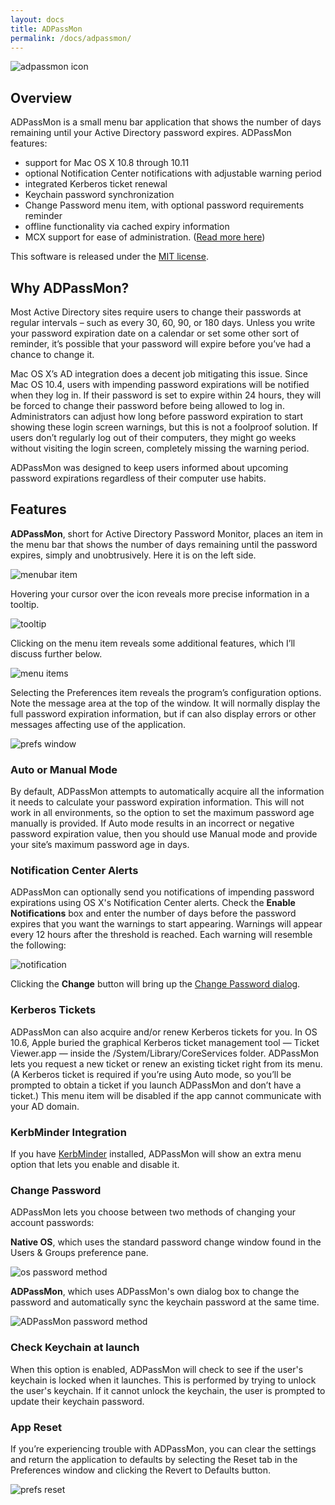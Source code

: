 ```yaml
---
layout: docs
title: ADPassMon
permalink: /docs/adpassmon/
---
```

![adpassmon icon](https://github.com/macmule/ADPassMon/wiki/images/icon_256x256.png)

## Overview
ADPassMon is a small menu bar application that shows the number of days remaining until your Active Directory password expires. ADPassMon features:

* support for Mac OS X 10.8 through 10.11
* optional Notification Center notifications with adjustable warning period
* integrated Kerberos ticket renewal
* Keychain password synchronization
* Change Password menu item, with optional password requirements reminder
* offline functionality via cached expiry information
* MCX support for ease of administration. ([Read more here](./Customization))

This software is released under the [MIT license](./License).

## Why ADPassMon?
Most Active Directory sites require users to change their passwords at regular intervals – such as every 30, 60, 90, or 180 days. Unless you write your password expiration date on a calendar or set some other sort of reminder, it’s possible that your password will expire before you’ve had a chance to change it.

Mac OS X’s AD integration does a decent job mitigating this issue. Since Mac OS 10.4, users with impending password expirations will be notified when they log in. If their password is set to expire within 24 hours, they will be forced to change their password before being allowed to log in. Administrators can adjust how long before password expiration to start showing these login screen warnings, but this is not a foolproof solution. If users don’t regularly log out of their computers, they might go weeks without visiting the login screen, completely missing the warning period.

ADPassMon was designed to keep users informed about upcoming password expirations regardless of their computer use habits.

## Features

**ADPassMon**, short for Active Directory Password Monitor, places an item in the menu bar that shows the number of days remaining until the password expires, simply and unobtrusively. Here it is on the left side.

![menubar item](https://github.com/macmule/ADPassMon/wiki/images/menu.png)

Hovering your cursor over the icon reveals more precise information in a tooltip.

![tooltip](https://github.com/macmule/ADPassMon/wiki/images/menu_tooltip.png)

Clicking on the menu item reveals some additional features, which I’ll discuss further below.

![menu items](https://github.com/macmule/ADPassMon/wiki/images/menu_down.png)

Selecting the Preferences item reveals the program’s configuration options. Note the message area at the top of the window. It will normally display the full password expiration information, but if can also display errors or other messages affecting use of the application.

![prefs window](https://github.com/macmule/ADPassMon/wiki/images/prefs1.png)

### Auto or Manual Mode

By default, ADPassMon attempts to automatically acquire all the information it needs to calculate your password expiration information. This will not work in all environments, so the option to set the maximum password age manually is provided. If Auto mode results in an incorrect or negative password expiration value, then you should use Manual mode and provide your site’s maximum password age in days.

### Notification Center Alerts ###

ADPassMon can optionally send you notifications of impending password expirations using OS X's Notification Center alerts. Check the **Enable Notifications** box and enter the number of days before the password expires that you want the warnings to start appearing. Warnings will appear every 12 hours after the threshold is reached. Each warning will resemble the following:

![notification](https://github.com/macmule/ADPassMon/wiki/images/menu_notification.png)

Clicking the **Change** button will bring up the [Change Password dialog](https://github.com/macmule/ADPassMon/wiki#change-password).

### Kerberos Tickets

ADPassMon can also acquire and/or renew Kerberos tickets for you. In OS 10.6, Apple buried the graphical Kerberos ticket management tool — Ticket Viewer.app — inside the /System/Library/CoreServices folder. ADPassMon lets you request a new ticket or renew an existing ticket right from its menu. (A Kerberos ticket is required if you’re using Auto mode, so you’ll be prompted to obtain a ticket if you launch ADPassMon and don’t have a ticket.) This menu item will be disabled if the app cannot communicate with your AD domain.

### KerbMinder Integration

If you have [KerbMinder](https://github.com/pmbuko/KerbMinder) installed, ADPassMon will show an extra menu option that lets you enable and disable it.

### Change Password

ADPassMon lets you choose between two methods of changing your account passwords:

**Native OS**, which uses the standard password change window found in the Users & Groups preference pane.

![os password method](https://github.com/macmule/ADPassMon/wiki/images/change_pass1.png)

**ADPassMon**, which uses ADPassMon's own dialog box to change the password and automatically sync the keychain password at the same time.

![ADPassMon password method](https://github.com/macmule/ADPassMon/wiki/images/change_pass2.png)

### Check Keychain at launch

When this option is enabled, ADPassMon will check to see if the user's keychain is locked when it launches. This is performed by trying to unlock the user's keychain. If it cannot unlock the keychain, the user is prompted to update their keychain password.

### App Reset

If you’re experiencing trouble with ADPassMon, you can clear the settings and return the application to defaults by selecting the Reset tab in the Preferences window and clicking the Revert to Defaults button.

![prefs reset](https://github.com/macmule/ADPassMon/wiki/images/prefs2.png)
